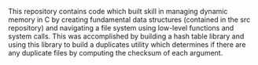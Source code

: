 This repository contains code which built skill in managing dynamic memory in C by creating fundamental data structures (contained in the src repository) and navigating a file system using low-level functions and system calls. This was accomplished by building a hash table library and using this library to build a duplicates utility which determines if there are any duplicate files by computing the checksum of each argument. 
